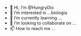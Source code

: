 - 👋 Hi, I’m @HungryDio
- 👀 I’m interested in ...biologia
- 🌱 I’m currently learning ...
- 💞️ I’m looking to collaborate on ...
- 📫 How to reach me ...

<!---
HungryDio/HungryDio is a ✨ special ✨ repository because its `README.md` (this file) appears on your GitHub profile.
You can click the Preview link to take a look at your changes.
--->
